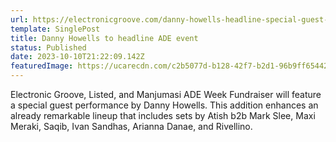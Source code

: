 ```yaml
---
url: https://electronicgroove.com/danny-howells-headline-special-guest-dj-danny-howells-headline-electronic-groove-listed-manjumasis-ade-event/
template: SinglePost
title: Danny Howells to headline ADE event
status: Published
date: 2023-10-10T21:22:09.142Z
featuredImage: https://ucarecdn.com/c2b5077d-b128-42f7-b2d1-96b9ff654429/
---
```

Electronic Groove, Listed, and Manjumasi ADE Week Fundraiser will feature a special guest performance by Danny Howells. This addition enhances an already remarkable lineup that includes sets by Atish b2b Mark Slee, Maxi Meraki, Saqib, Ivan Sandhas, Arianna Danae, and Rivellino.